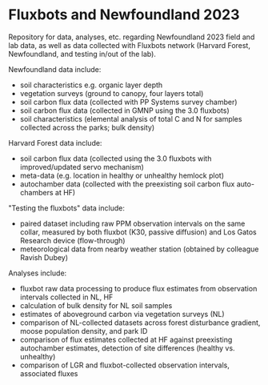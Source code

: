 # Fluxbots and Newfoundland 2023
Repository for data, analyses, etc. regarding Newfoundland 2023 field and lab data, as well as data collected with Fluxbots network (Harvard Forest, Newfoundland, and testing in/out of the lab).

Newfoundland data include:
- soil characteristics e.g. organic layer depth
- vegetation surveys (ground to canopy, four layers total)
- soil carbon flux data (collected with PP Systems survey chamber)
- soil carbon flux data (collected in GMNP using the 3.0 fluxbots)
- soil characteristics (elemental analysis of total C and N for samples collected across the parks; bulk density)

Harvard Forest data include:
- soil carbon flux data (collected using the 3.0 fluxbots with improved/updated servo mechanism)
- meta-data (e.g. location in healthy or unhealthy hemlock plot)
- autochamber data (collected with the preexisting soil carbon flux auto-chambers at HF)

"Testing the fluxbots" data include:
- paired dataset including raw PPM observation intervals on the same collar, measured by both fluxbot (K30, passive diffusion) and Los Gatos Research device (flow-through)
- meteorological data from nearby weather station (obtained by colleague Ravish Dubey)

Analyses include:
- fluxbot raw data processing to produce flux estimates from observation intervals collected in NL, HF
- calculation of bulk density for NL soil samples
- estimates of aboveground carbon via vegetation surveys (NL)
- comparison of NL-collected datasets across forest disturbance gradient, moose population density, and park ID
- comparison of flux estimates collected at HF against preexisting autochamber estimates, detection of site differences (healthy vs. unhealthy)
- comparison of LGR and fluxbot-collected observation intervals, associated fluxes
